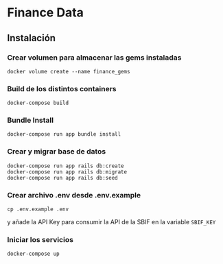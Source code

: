 # Finance Data

## Instalación

### Crear volumen para almacenar las gems instaladas

```
docker volume create --name finance_gems
```


### Build de los distintos containers

```
docker-compose build
```

### Bundle Install

```
docker-compose run app bundle install
```

### Crear y migrar base de datos

```
docker-compose run app rails db:create
docker-compose run app rails db:migrate
docker-compose run app rails db:seed
```


### Crear archivo .env desde .env.example

```
cp .env.example .env
```

y añade la API Key para consumir la API de la SBIF en la variable `SBIF_KEY`

### Iniciar los servicios

```
docker-compose up
```
